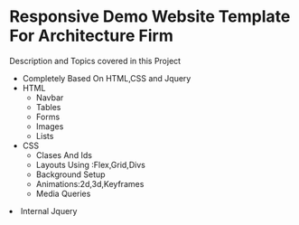 # Responsive Demo Website Template For Architecture Firm
Description and Topics covered in this Project
<ul>
  <li> Completely Based On HTML,CSS and Jquery</li>
  <li>HTML
  <ul>
    <li>Navbar</li>
    <li>Tables</li>
    <li>Forms</li>
    <li>Images</li> 
    <li>Lists</li> 
  </ul>
  </li>
  <li>CSS
  <ul>
    <li>Clases And Ids</li>
    <li>Layouts Using :Flex,Grid,Divs</li>
    <li>Background Setup</li>
    <li>Animations:2d,3d,Keyframes</li> 
    <li>Media Queries</li> 
  </ul>
  </li>
</ul>
 <li> Internal Jquery</li>


